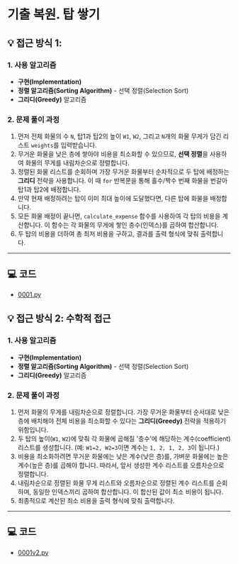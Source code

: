 # 기출 복원. 탑 쌓기

## 💡 접근 방식 1: 

### 1. 사용 알고리즘
* **구현(Implementation)**
* **정렬 알고리즘(Sorting Algorithm)** - 선택 정렬(Selection Sort)
* **그리디(Greedy)** 알고리즘

### 2. 문제 풀이 과정
1.  먼저 전체 화물의 수 `N`, 탑1과 탑2의 높이 `W1`, `W2`, 그리고 `N`개의 화물 무게가 담긴 리스트 `weights`를 입력받습니다.
2.  무거운 화물을 낮은 층에 쌓아야 비용을 최소화할 수 있으므로, **선택 정렬**을 사용하여 화물의 무게를 내림차순으로 정렬합니다.
3.  정렬된 화물 리스트를 순회하며 가장 무거운 화물부터 순차적으로 두 탑에 배정하는 **그리디** 전략을 사용합니다. 이 때 `for` 반복문을 통해 홀수/짝수 번째 화물을 번갈아 탑1과 탑2에 배정합니다.
4.  만약 현재 배정하려는 탑이 이미 최대 높이에 도달했다면, 다른 탑에 화물을 배정합니다.
5.  모든 화물 배정이 끝나면, `calculate_expense` 함수를 사용하여 각 탑의 비용을 계산합니다. 이 함수는 각 화물의 무게에 쌓인 층수(인덱스)를 곱하여 합산합니다.
6.  두 탑의 비용을 더하여 총 최저 비용을 구하고, 결과를 출력 형식에 맞춰 출력합니다.

---

## 💻 코드
* [0001.py](0001.py)

## 💡 접근 방식 2: 수학적 접근

### 1. 사용 알고리즘
* **구현(Implementation)**
* **정렬 알고리즘(Sorting Algorithm)** - 선택 정렬(Selection Sort)
* **그리디(Greedy)** 알고리즘

### 2. 문제 풀이 과정
1.  먼저 화물의 무게를 내림차순으로 정렬합니다. 가장 무거운 화물부터 순서대로 낮은 층에 배치해야 전체 비용을 최소화할 수 있다는 **그리디(Greedy)** 전략을 적용하기 위함입니다.
2.  두 탑의 높이(`W1`, `W2`)에 맞춰 각 화물에 곱해질 '층수'에 해당하는 계수(coefficient) 리스트를 생성합니다. (예: `W1=2, W2=3`이면 계수는 `1, 2, 1, 2, 3`이 됩니다.)
3.  비용을 최소화하려면 무거운 화물에는 낮은 계수(낮은 층)를, 가벼운 화물에는 높은 계수(높은 층)를 곱해야 합니다. 따라서, 앞서 생성한 계수 리스트를 오름차순으로 정렬합니다.
4.  내림차순으로 정렬된 화물 무게 리스트와 오름차순으로 정렬된 계수 리스트를 순회하며, 동일한 인덱스끼리 곱하여 합산합니다. 이 합산된 값이 최소 비용이 됩니다.
5.  최종적으로 계산된 최소 비용을 출력 형식에 맞춰 출력합니다.


---

## 💻 코드
* [0001v2.py](0001v2.py)
